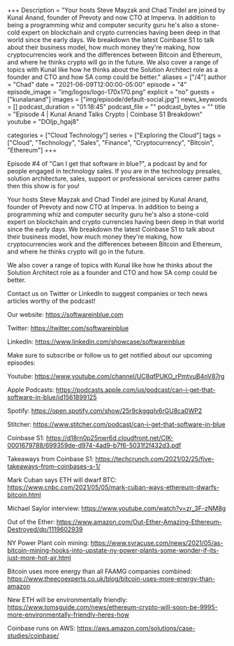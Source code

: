 +++
Description = "Your hosts Steve Mayzak and Chad Tindel are joined by Kunal Anand, founder of Prevoty and now CTO at Imperva.  In addition to being a programming whiz and computer security guru he's also a stone-cold expert on blockchain and crypto currencies having been deep in that world since the early days. We breakdown the latest Coinbase S1 to talk about their business model, how much money they're making, how cryptocurrencies work and the differences between Bitcoin and Ethereum, and where he thinks crypto will go in the future. We also cover a range of topics with Kunal like how he thinks about the Solution Architect role as a founder and CTO and how SA comp could be better."
aliases = ["/4"]
author = "Chad"
date = "2021-06-09T12:00:00-05:00"
episode = "4"
episode_image = "img/logos/logo-170x170.png"
explicit = "no"
guests = ["kunalanand"]
images = ["img/episode/default-social.jpg"]
news_keywords = []
podcast_duration = "01:18:45"
podcast_file = ""
podcast_bytes = ""
title = "Episode 4 | Kunal Anand Talks Crypto | Coinbase S1 Breakdown"
youtube = "DOIjp_hgaj8"

categories = ["Cloud Technology"]
series = ["Exploring the Cloud"]
tags = ["Cloud", "Technology", "Sales", "Finance", "Cryptocurrency", "Bitcoin", "Ethereum"]
+++

Episode #4 of "Can I get that software in blue?", a podcast by and for people engaged in technology sales. If you are in the technology presales, solution architecture, sales, support or professional services career paths then this show is for you!  

Your hosts Steve Mayzak and Chad Tindel are joined by Kunal Anand, founder of Prevoty and now CTO at Imperva.  In addition to being a programming whiz and computer security guru he's also a stone-cold expert on blockchain and crypto currencies having been deep in that world since the early days. We breakdown the latest Coinbase S1 to talk about their business model, how much money they're making, how cryptocurrencies work and the differences between Bitcoin and Ethereum, and where he thinks crypto will go in the future.

We also cover a range of topics with Kunal like how he thinks about the Solution Architect role as a founder and CTO and how SA comp could be better.

Contact us on Twitter or LinkedIn to suggest companies or tech news articles worthy of the podcast!

Our website: https://softwareinblue.com

Twitter: https://twitter.com/softwareinblue

LinkedIn: https://www.linkedin.com/showcase/softwareinblue

Make sure to subscribe or follow us to get notified about our upcoming episodes:

Youtube: https://www.youtube.com/channel/UC8qfPUKO_rPmtvuB4nV87rg

Apple Podcasts: https://podcasts.apple.com/us/podcast/can-i-get-that-software-in-blue/id1561899125

Spotify: https://open.spotify.com/show/25r9ckggqIv6rGU8ca0WP2

Stitcher: https://www.stitcher.com/podcast/can-i-get-that-software-in-blue

Coinbase S1: https://d18rn0p25nwr6d.cloudfront.net/CIK-0001679788/699359de-d974-4ad9-b7f6-5031f2f432d3.pdf

Takeaways from Coinbase S1: https://techcrunch.com/2021/02/25/five-takeaways-from-coinbases-s-1/

Mark Cuban says ETH will dwarf BTC: https://www.cnbc.com/2021/05/05/mark-cuban-ways-ethereum-dwarfs-bitcoin.html

Michael Saylor interview: https://www.youtube.com/watch?v=zr_3F-zNM8g

Out of the Ether: https://www.amazon.com/Out-Ether-Amazing-Ethereum-Destroyed/dp/1119602939

NY Power Plant coin mining: https://www.syracuse.com/news/2021/05/as-bitcoin-mining-hooks-into-upstate-ny-power-plants-some-wonder-if-its-just-more-hot-air.html

Bitcoin uses more energy than all FAAMG companies combined: https://www.theecoexperts.co.uk/blog/bitcoin-uses-more-energy-than-amazon

New ETH will be environmentally friendly: https://www.tomsguide.com/news/ethereum-crypto-will-soon-be-9995-more-environmentally-friendly-heres-how

Coinbase runs on AWS: https://aws.amazon.com/solutions/case-studies/coinbase/

